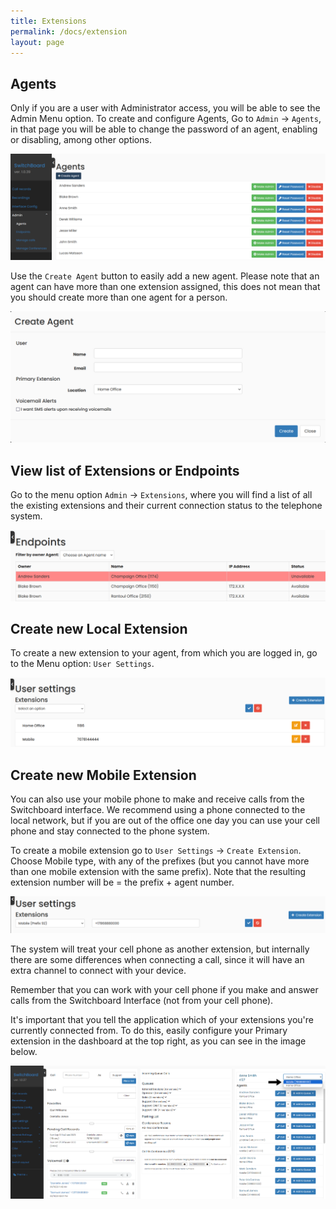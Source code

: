 ```yaml
---
title: Extensions
permalink: /docs/extension
layout: page
---
```


## Agents


Only if you are a user with Administrator access, you will be able to see the Admin Menu option. To create and configure Agents, Go to `Admin` -> `Agents`, in that page you will be able to change the password of an agent, enabling or disabling, among other options.


![Screenshot: Agents](./../images/agent.png)


Use the `Create Agent` button to easily add a new agent. Please note that an agent can have more than one extension assigned, this does not mean that you should create more than one agent for a person.


![Screenshot: Create Agent](./../images/create_agent.png)


## View list of Extensions or Endpoints


Go to the menu option `Admin` -> `Extensions`, where you will find a list of all the existing extensions and their current connection status to the telephone system.


![Screenshot: Extensions](./../images/extension.png)


## Create new Local Extension

To create a new extension to your agent, from which you are logged in, go to the Menu option: `User Settings`.


![Screenshot: Create New Extension](./../images/create_extension.png)


## Create new Mobile Extension

You can also use your mobile phone to make and receive calls from the Switchboard interface. We recommend using a phone connected to the local network, but if you are out of the office one day you can use your cell phone and stay connected to the phone system.

To create a mobile extension go to `User Settings` -> `Create Extension`. Choose Mobile type, with any of the prefixes (but you cannot have more than one mobile extension with the same prefix). Note that the resulting extension number will be = the prefix + agent number.


![Screenshot: Remote Extension](./../images/mobile_extension.png)


The system will treat your cell phone as another extension, but internally there are some differences when connecting a call, since it will have an extra channel to connect with your device.

Remember that you can work with your cell phone if you make and answer calls from the Switchboard Interface (not from your cell phone).

It's important that you tell the application which of your extensions you're currently connected from. To do this, easily configure your Primary extension in the dashboard at the top right, as you can see in the image below.


![Screenshot: Set Primary Extension](./../images/primary_extension.png)
